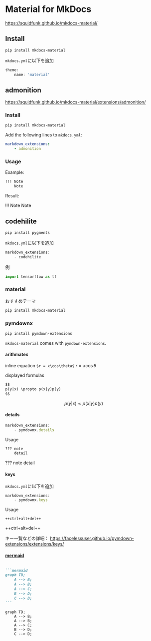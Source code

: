 # Material for MkDocs

<https://squidfunk.github.io/mkdocs-material/>

## Install

```bash
pip install mkdocs-material
```

`mkdocs.yml`に以下を追加

```javascript
theme:
    name: 'material'
```

## admonition

<https://squidfunk.github.io/mkdocs-material/extensions/admonition/>

### Install

```bash
pip install mkdocs-material
```

Add the following lines to `mkdocs.yml`:

```yml
markdown_extensions:
    - admonition
```

### Usage

Example:

```markdown
!!! Note
    Note
```

Result:

!!! Note
    Note

## codehilite

```bash
pip install pygments
```

`mkdocs.yml`に以下を追加

```javascript
markdown_extensions:
    - codehilite
```

例

```python
import tensorflow as tf
```

### material

おすすめテーマ

```bash
pip install mkdocs-material
```

### pymdownx

```bash
pip install pymdown-extensions
```

`mkdocs-material` comes with `pymdown-extensions`.

#### arithmatex

inline equation `$r = x\cos\theta$` $r = x\cos\theta$

displayed formulas

```markdown
$$
p(y|x) \propto p(x|y)p(y)
$$
```

$$
p(y|x) \propto p(x|y)p(y)
$$

#### details

```javascript
markdown_extensions:
    - pymdownx.details
```

Usage

```markdown
??? note
    detail
```

??? note
    detail

#### keys

`mkdocs.yml`に以下を追加

```javascript
markdown_extensions:
    - pymdownx.keys
```

Usage

`++ctrl+alt+del++`

++ctrl+alt+del++

キー一覧などの詳細：
<https://facelessuser.github.io/pymdown-extensions/extensions/keys/>

#### [mermaid](../../mermaid.md)

````markdown

```mermaid
graph TD;
    A --> B;
    A --> B;
    A --> C;
    B --> D;
    C --> D;
```
````

```mermaid
graph TD;
    A --> B;
    A --> B;
    A --> C;
    B --> D;
    C --> D;
```
